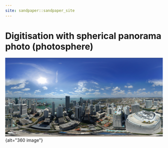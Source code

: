 ```yaml
---
site: sandpaper::sandpaper_site
---
```


# Digitisation with spherical panorama photo (photosphere)

![&copy; Felix Mizioznikov AdobeStock](episodes/fig/AdobeStock_198205785.jpeg){alt="360 image"}

